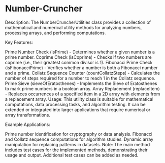 # Number-Cruncher
Description:
The NumberCruncherUtilities class provides a collection of mathematical and numerical utility methods for analyzing numbers, processing arrays, and performing computations.

Key Features:

Prime Number Check (isPrime) - Determines whether a given number is a prime number.
Coprime Check (isCoprime) - Checks if two numbers are coprime (i.e., their greatest common divisor is 1).
Fibonacci Prime Check (isFibonacciPrime) - Verifies whether a number is both a Fibonacci number and a prime.
Collatz Sequence Counter (countCollatzSteps) - Calculates the number of steps required for a number to reach 1 in the Collatz sequence.
Prime Sieve (sieveOfEratosthenes) - Implements the Sieve of Eratosthenes to mark prime numbers in a boolean array.
Array Replacement (replaceItem) - Replaces occurrences of a specified item in a 2D array with elements from a replacement array.
Usage:
This utility class is suitable for mathematical computations, data processing tasks, and algorithm testing. It can be extended or integrated into larger applications that require numerical or array transformations.

Example Applications:

Prime number identification for cryptography or data analysis.
Fibonacci and Collatz sequence computations for algorithm studies.
Dynamic array manipulation for replacing patterns in datasets.
Note:
The main method includes test cases for the implemented methods, demonstrating their usage and output. Additional test cases can be added as needed.

